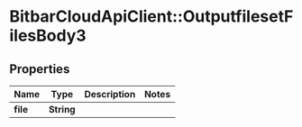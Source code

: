 # BitbarCloudApiClient::OutputfilesetFilesBody3

## Properties
Name | Type | Description | Notes
------------ | ------------- | ------------- | -------------
**file** | **String** |  | 

